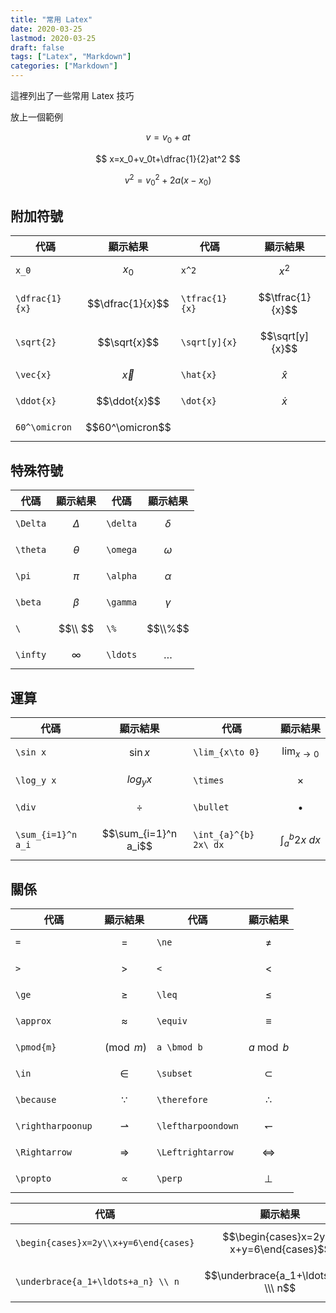 ```yaml
---
title: "常用 Latex"
date: 2020-03-25
lastmod: 2020-03-25
draft: false
tags: ["Latex", "Markdown"]
categories: ["Markdown"]
---
```


這裡列出了一些常用 Latex 技巧

放上一個範例

$$
v=v_0+at
$$

$$
x=x_0+v_0t+\dfrac{1}{2}at^2
$$

$$
v^2=v_0^2+2a(x-x_0)
$$

## 附加符號

| 代碼           | 顯示結果         | 代碼           | 顯示結果         |
| -------------- | ---------------- | -------------- | ---------------- |
| `x_0`          | $$x_0$$          | `x^2`          | $$x^2$$          |
| `\dfrac{1}{x}` | $$\dfrac{1}{x}$$ | `\tfrac{1}{x}` | $$\tfrac{1}{x}$$ |
| `\sqrt{2}`     | $$\sqrt{x}$$     | `\sqrt[y]{x}`  | $$\sqrt[y]{x}$$  |
| `\vec{x}`      | $$\vec{x}$$      | `\hat{x}`      | $$\hat{x}$$      |
| `\ddot{x}`     | $$\ddot{x}$$     | `\dot{x}`      | $$\dot{x}$$      |
| `60^\omicron`  | $$60^\omicron$$  |

## 特殊符號

| 代碼     | 顯示結果   | 代碼     | 顯示結果   |
| -------- | ---------- | -------- | ---------- |
| `\Delta` | $$\Delta$$ | `\delta` | $$\delta$$ |
| `\theta` | $$\theta$$ | `\omega` | $$\omega$$ |
| `\pi`    | $$\pi$$    | `\alpha` | $$\alpha$$ |
| `\beta`  | $$\beta$$  | `\gamma` | $$\gamma$$ |
| `\ `     | $$\\ $$    | `\%`     | $$\\%$$    |
| `\infty` | $$\infty$$ | `\ldots` | $$\ldots$$ |

## 運算

| 代碼               | 顯示結果             | 代碼                  | 顯示結果                |
| ------------------ | -------------------- | --------------------- | ----------------------- |
| `\sin x`           | $$\sin x$$           | `\lim_{x\to 0}`       | $$\lim_{x\to 0}$$       |
| `\log_y x`         | $$log_y x$$          | `\times`              | $$\times$$              |
| `\div`             | $$\div$$             | `\bullet`             | $$\bullet$$             |
| `\sum_{i=1}^n a_i` | $$\sum_{i=1}^n a_i$$ | `\int_{a}^{b} 2x\ dx` | $$\int_{a}^{b} 2x\ dx$$ |

## 關係

| 代碼              | 顯示結果            | 代碼               | 顯示結果             |
| ----------------- | ------------------- | ------------------ | -------------------- |
| `=`               | $$=$$               | `\ne`              | $$\ne$$              |
| `>`               | $$>$$               | `<`                | $$<$$                |
| `\ge`             | $$\ge$$             | `\leq`             | $$\leq$$             |
| `\approx`         | $$\approx$$         | `\equiv`           | $$\equiv$$           |
| `\pmod{m}`        | $$\pmod{m}$$        | `a \bmod b`        | $$a \bmod b$$        |
| `\in`             | $$\in$$             | `\subset`          | $$\subset$$          |
| `\because`        | $$\because$$        | `\therefore`       | $$\therefore$$       |
| `\rightharpoonup` | $$\rightharpoonup$$ | `\leftharpoondown` | $$\leftharpoondown$$ |
| `\Rightarrow`     | $$ \Rightarrow$$    | `\Leftrightarrow`  | $$\Leftrightarrow$$  |
| `\propto`         | $$\propto$$         | `\perp`            | $$\perp$$            |

| 代碼                                  | 顯示結果                                   |
| ------------------------------------- | ------------------------------------------ |
| `\begin{cases}x=2y\\x+y=6\end{cases}` | $$\begin{cases}x=2y \\\ x+y=6\end{cases}$$ |
| `\underbrace{a_1+\ldots+a_n} \\ n`    | $$\underbrace{a_1+\ldots+a_n} \\\ n$$      |

